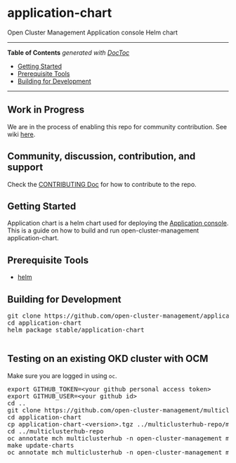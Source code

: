 # application-chart
Open Cluster Management Application console Helm chart

------

<!-- START doctoc generated TOC please keep comment here to allow auto update -->
<!-- DON'T EDIT THIS SECTION, INSTEAD RE-RUN doctoc TO UPDATE -->
**Table of Contents**  *generated with [DocToc](https://github.com/thlorenz/doctoc)*

- [Getting Started](#getting-started)
- [Prerequisite Tools](#prerequisite-tools)
- [Building for Development](#building-for-development)

<!-- END doctoc generated TOC please keep comment here to allow auto update -->

------

## Work in Progress
 We are in the process of enabling this repo for community contribution. See wiki [here](https://open-cluster-management.io/concepts/architecture/).

## Community, discussion, contribution, and support

Check the [CONTRIBUTING Doc](CONTRIBUTING.md) for how to contribute to the repo.

## Getting Started
Application chart is a helm chart used for deploying the [Application console](https://github.com/open-cluster-management/application-ui). This is a guide on how to build and run open-cluster-management application-chart.

## Prerequisite Tools

- [helm](https://helm.sh/docs/intro/install/)

## Building for Development
<pre>
git clone https://github.com/open-cluster-management/application-chart.git
cd application-chart
helm package stable/application-chart

</pre>

## Testing on an existing OKD cluster with OCM

Make sure you are logged in using `oc`.

<pre>
export GITHUB_TOKEN=&lt;your github personal access token&gt;
export GITHUB_USER=&lt;your github id&gt;
cd ..
git clone https://github.com/open-cluster-management/multiclusterhub-repo.git
cd application-chart
cp application-chart-&lt;version&gt;.tgz ../multiclusterhub-repo/multiclusterhub/charts
cd ../multiclusterhub-repo
oc annotate mch multiclusterhub -n open-cluster-management mch-pause=true
make update-charts
oc annotate mch multiclusterhub -n open-cluster-management mch-pause=false --overwrite
</pre>